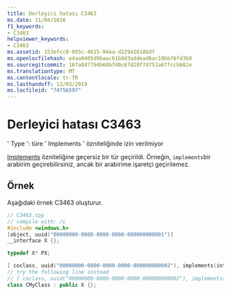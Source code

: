 ```yaml
---
title: Derleyici hatası C3463
ms.date: 11/04/2016
f1_keywords:
- C3463
helpviewer_keywords:
- C3463
ms.assetid: 153efcc0-085c-4615-84ea-d22942618bdf
ms.openlocfilehash: e4aa8405d9baac61b8d3addead6ac19bbf6fd3b0
ms.sourcegitcommit: 16fa847794b60bf40c67d20f74751a67fccb602e
ms.translationtype: MT
ms.contentlocale: tr-TR
ms.lasthandoff: 12/03/2019
ms.locfileid: "74756597"
---
```

# <a name="compiler-error-c3463"></a>Derleyici hatası C3463

' Type ': türe ' Implements ' özniteliğinde izin verilmiyor

[Implements](../../windows/implements-cpp.md) özniteliğine geçersiz bir tür geçirildi. Örneğin, `implements`bir arabirim geçirebilirsiniz, ancak bir arabirime işaretçi geçirilemez.

## <a name="example"></a>Örnek

Aşağıdaki örnek C3463 oluşturur.

```cpp
// C3463.cpp
// compile with: /c
#include <windows.h>
[object, uuid("00000000-0000-0000-0000-000000000001")]
__interface X {};

typedef X* PX;

[ coclass, uuid("00000000-0000-0000-0000-000000000002"), implements(interfaces=PX) ]   // C3463
// try the following line instead
// [ coclass, uuid("00000000-0000-0000-0000-000000000002"), implements(interfaces=X) ]
class CMyClass : public X {};
```
